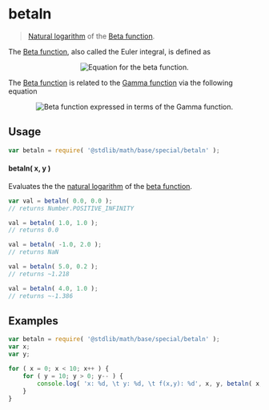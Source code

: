 # betaln

> [Natural logarithm][natural-logarithm] of the [Beta function][beta-function].


<section class="intro">

The [Beta function][beta-function], also called the Euler integral, is defined as

<!-- <equation class="equation" label="eq:beta_function" align="center" raw="\operatorname{Beta}(x,y) = \int_0^1t^{x-1}(1-t)^{y-1}\,\mathrm{d}t" alt="Equation for the beta function."> -->

<div class="equation" align="center" data-raw-text="
    \operatorname{Beta}(x,y) = \int_0^1t^{x-1}(1-t)^{y-1}\,\mathrm{d}t" data-equation="eq:beta_function">
    <img src="" alt="Equation for the beta function.">
    <br>
</div>

<!-- </equation> -->

The [Beta function][beta-function] is related to the [Gamma function][gamma-function] via the following equation

<!-- <equation class="equation" label="eq:beta_function2" align="center" raw="\operatorname{Beta}(x,y)=\dfrac{\Gamma(x)\,\Gamma(y)}{\Gamma(x+y)} \!
" alt="Beta function expressed in terms of the Gamma function."> -->

<div class="equation" align="center" data-raw-text="
\operatorname{Beta}(x,y)=\dfrac{\Gamma(x)\,\Gamma(y)}{\Gamma(x+y)} \!
" data-equation="eq:beta_function2">
    <img src="" alt="Beta function expressed in terms of the Gamma function.">
    <br>
</div>

<!-- </equation> -->

</section>

<!-- /.intro -->


<section class="usage">

## Usage

``` javascript
var betaln = require( '@stdlib/math/base/special/betaln' );
```


#### betaln( x, y )

Evaluates the the [natural logarithm][natural-logarithm] of the [beta function][beta-function].

``` javascript
var val = betaln( 0.0, 0.0 );
// returns Number.POSITIVE_INFINITY

val = betaln( 1.0, 1.0 );
// returns 0.0

val = betaln( -1.0, 2.0 );
// returns NaN

val = betaln( 5.0, 0.2 );
// returns ~1.218

val = betaln( 4.0, 1.0 );
// returns ~-1.386
```

</section>

<!-- /.usage -->


<section class="examples">

## Examples

``` javascript
var betaln = require( '@stdlib/math/base/special/betaln' );
var x;
var y;

for ( x = 0; x < 10; x++ ) {
    for ( y = 10; y > 0; y-- ) {
        console.log( 'x: %d, \t y: %d, \t f(x,y): %d', x, y, betaln( x, y ) );
    }
}
```

</section>

<!-- /.examples -->


<section class="links">

[natural-logarithm]: https://en.wikipedia.org/wiki/Natural_logarithm
[beta-function]: http://en.wikipedia.org/wiki/Beta_function
[gamma-function]: https://en.wikipedia.org/wiki/Gamma_function

</section>

<!-- /.links -->
